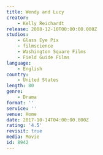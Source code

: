 ```yaml
---
title: Wendy and Lucy
creator:
    - Kelly Reichardt
release: 2008-12-10T00:00:00.000Z
studios:
    - Glass Eye Pix
    - filmscience
    - Washington Square Films
    - Field Guide Films
language:
    - English
country:
    - United States
length: 80
genre:
    - Drama
format: ''
service: ''
venue: Home
date: 2017-10-14T04:00:00.000Z
rating: '4.5'
revisit: true
media: Movie
id: 8942
---
```



